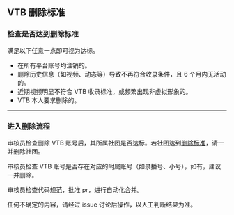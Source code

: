 ## VTB 删除标准


### 检查是否达到删除标准

满足以下任意一点即可视为达标。

- 在所有平台账号均注销的。
- 删除历史信息（如视频、动态等）导致不再符合收录条件，且 6 个月内无活动的。
- 近期视频明显不符合 VTB 收录标准，或频繁出现非虚拟形象的。
- VTB 本人要求删除的。

---

### 进入删除流程

审核员检查删除 VTB 账号后，其所属社团是否达标。若社团达到[删除标准](https://docs.vtbs.top/basic/delete-group/)，请一并删除社团。

审核员检查 VTB 账号是否存在对应的附属账号（如录播号、小号），如有，建议一并删除。

审核员检查代码规范，批准 pr，进行自动化合并。

任何不确定的内容，请经过 issue 讨论后操作，以人工判断结果为准。
